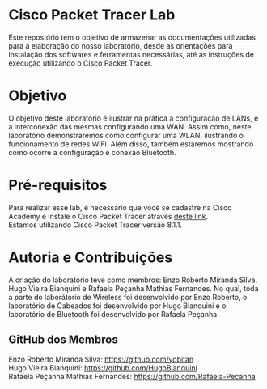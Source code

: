 # Cisco Packet Tracer Lab
Este repostório tem o objetivo de armazenar as documentações utilizadas para a elaboração do nosso laboratório, desde as orientações para instalação dos softwares e ferramentas necessárias, até as instruções de execução utilizando o Cisco Packet Tracer.

# Objetivo
O objetivo deste laboratório é ilustrar na prática a configuração de LANs, e a interconexão das mesmas configurando uma WAN.
Assim como, neste laboratório demonstraremos como configurar uma WLAN, ilustrando o funcionamento de redes WiFi. Além disso, também estaremos mostrando como ocorre a configuração e conexão Bluetooth.

# Pré-requisitos
Para realizar esse lab, é necessário que você se cadastre na Cisco Academy e instale o Cisco Packet Tracer através [deste link](https://www.netacad.com/pt-br/courses/packet-tracer).<br />
Estamos utilizando Cisco Packet Tracer versão 8.1.1.

# Autoria e Contribuições

A criação do laboratório teve como membros: Enzo Roberto Miranda Silva, Hugo Vieira Bianquini e Rafaela Peçanha Mathias Fernandes. No qual, toda a parte do laborátorio de Wireless foi desenvolvido por Enzo Roberto, o laboratório de Cabeados foi desenvolvido por Hugo Bianquini e o laboratório de Bluetooth foi desenvolvido por Rafaela Peçanha.

## GitHub dos Membros

Enzo Roberto Miranda Silva: https://github.com/yobitan<br />
Hugo Vieira Bianquini: https://github.com/HugoBianquini<br />
Rafaela Peçanha Mathias Fernandes: https://github.com/Rafaela-Pecanha<br />
